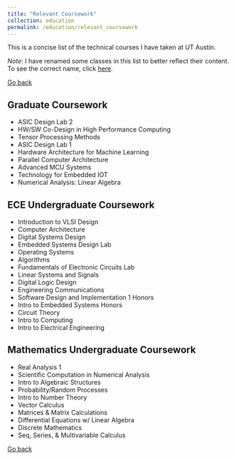 ```yaml
---
title: "Relevant Coursework"
collection: education
permalink: /education/relevant_coursework
---
```


This is a concise list of the technical courses I have taken at UT Austin.

_Note_: I have renamed some classes in this list to better reflect their content. To see the correct name, click [here](./coursework_by_semester).

[Go back](../education/)

Graduate Coursework
------
- ASIC Design Lab 2
- HW/SW Co-Design in High Performance Computing
- Tensor Processing Methods
- ASIC Design Lab 1
- Hardware Architecture for Machine Learning
- Parallel Computer Architecture
- Advanced MCU Systems
- Technology for Embedded IOT
- Numerical Analysis: Linear Algebra

ECE Undergraduate Coursework
------
- Introduction to VLSI Design
- Computer Architecture
- Digital Systems Design
- Embedded Systems Design Lab
- Operating Systems
- Algorithms
- Fundamentals of Electronic Circuits Lab
- Linear Systems and Signals
- Digital Logic Design
- Engineering Communications
- Software Design and Implementation 1 Honors
- Intro to Embedded Systems Honors
- Circuit Theory
- Intro to Computing
- Intro to Electrical Engineering

Mathematics Undergraduate Coursework
------
- Real Analysis 1
- Scientific Computation in Numerical Analysis
- Intro to Algebraic Structures
- Probability/Random Processes
- Intro to Number Theory
- Vector Calculus
- Matrices & Matrix Calculations
- Differential Equations w/ Linear Algebra
- Discrete Mathematics
- Seq, Series, & Multivariable Calculus

[Go back](../education/)